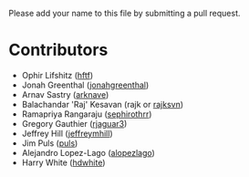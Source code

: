 Please add your name to this file by submitting a pull request.

# Contributors

- Ophir Lifshitz ([hftf](https://github.com/hftf))
- Jonah Greenthal ([jonahgreenthal](https://github.com/jonahgreenthal))
- Arnav Sastry ([arknave](http://github.com/arknave))
- Balachandar 'Raj' Kesavan (rajk or [rajksvn](https://bitbucket.org/rajksvn))
- Ramapriya Rangaraju ([sephirothrr](https://github.com/sephirothrr))
- Gregory Gauthier ([rjaguar3](https://github.com/rjaguar3))
- Jeffrey Hill ([jeffreymhill](https://github.com/jeffreymhill))
- Jim Puls ([puls](https://github.com/puls))
- Alejandro Lopez-Lago ([alopezlago](https://github.com/alopezlago))
- Harry White ([hdwhite](http://github.com/hdwhite))
